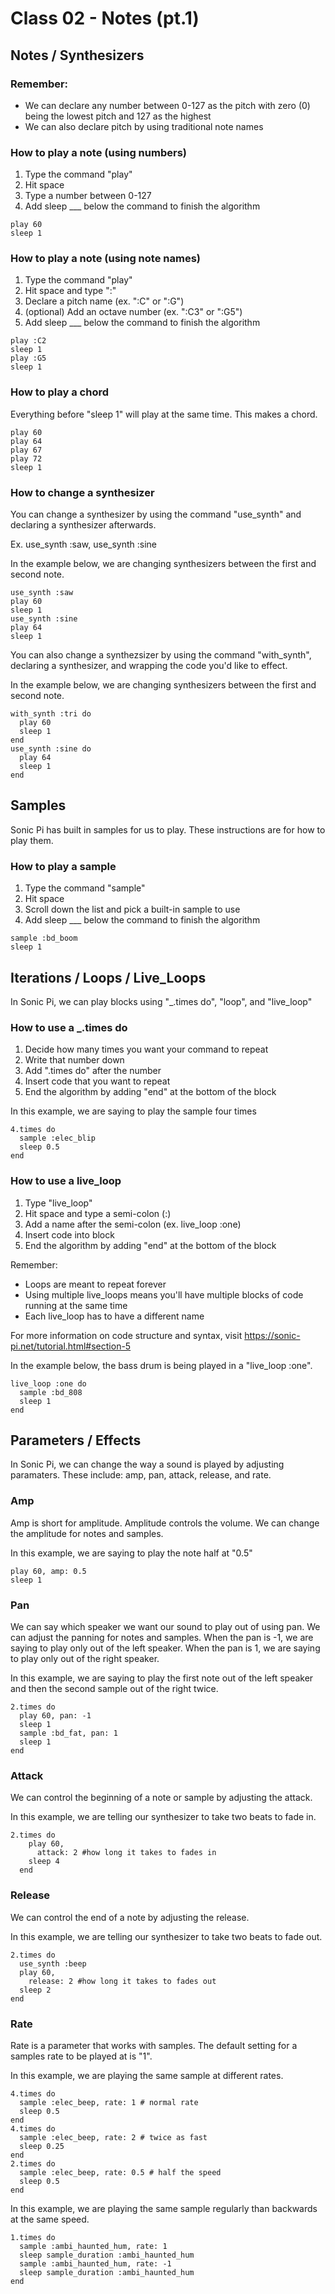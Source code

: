 # Class 02 - Notes (pt.1)

## Notes / Synthesizers
### Remember:
- We can declare any number between 0-127 as the pitch with zero (0) being the lowest pitch and 127 as the highest
- We can also declare pitch by using traditional note names

### How to play a note (using numbers)
1. Type the command "play"
2. Hit space
3. Type a number between 0-127
4. Add sleep ___ below the command to finish the algorithm
```
play 60 
sleep 1 
```
### How to play a note (using note names)
1. Type the command "play"
2. Hit space and type ":"
3. Declare a pitch name (ex. ":C" or ":G")
4. (optional) Add an octave number (ex. ":C3" or ":G5")
5. Add sleep ___ below the command to finish the algorithm
```
play :C2 
sleep 1 
play :G5
sleep 1
```

### How to play a chord
Everything before "sleep 1" will play at the same time. This makes a chord.
```
play 60 
play 64
play 67
play 72
sleep 1
```

### How to change a synthesizer
You can change a synthesizer by using the command "use_synth" and declaring a synthesizer afterwards.

Ex. use_synth :saw, use_synth :sine

In the example below, we are changing synthesizers between the first and second note.
```
use_synth :saw
play 60 
sleep 1
use_synth :sine
play 64
sleep 1
```

You can also change a synthezsizer by using the command "with_synth", declaring a synthesizer, and wrapping the code you'd like to effect.</br>

In the example below, we are changing synthesizers between the first and second note.
```
with_synth :tri do
  play 60 
  sleep 1
end
use_synth :sine do
  play 64
  sleep 1
end
```

## Samples
Sonic Pi has built in samples for us to play. These instructions are for how to play them.

### How to play a sample
1. Type the command "sample"
2. Hit space
3. Scroll down the list and pick a built-in sample to use
4. Add sleep ___ below the command to finish the algorithm
```
sample :bd_boom
sleep 1 
```
## Iterations / Loops / Live_Loops

In Sonic Pi, we can play blocks using "_.times do", "loop", and "live_loop"

### How to use a _.times do
1. Decide how many times you want your command to repeat
2. Write that number down
3. Add ".times do" after the number
4. Insert code that you want to repeat
5. End the algorithm by adding "end" at the bottom of the block

In this example, we are saying to play the sample four times
```
4.times do
  sample :elec_blip
  sleep 0.5
end
```

### How to use a live_loop
1. Type "live_loop"
2. Hit space and type a semi-colon (:)
3. Add a name after the semi-colon (ex. live_loop :one)
3. Insert code into block
5. End the algorithm by adding "end" at the bottom of the block

Remember:
- Loops are meant to repeat forever
- Using multiple live_loops means you'll have multiple blocks of code running at the same time
- Each live_loop has to have a different name

For more information on code structure and syntax, visit <a href="https://sonic-pi.net/tutorial.html#section-5" target="_blank">https://sonic-pi.net/tutorial.html#section-5</a>

In the example below, the bass drum is being played in a "live_loop :one".
```
live_loop :one do
  sample :bd_808
  sleep 1
end
```
## Parameters / Effects
In Sonic Pi, we can change the way a sound is played by adjusting paramaters. These include: amp, pan, attack, release, and rate.

### Amp
Amp is short for amplitude. Amplitude controls the volume. We can change the amplitude for notes and samples.

In this example, we are saying to play the note half at "0.5"
```
play 60, amp: 0.5
sleep 1
```

### Pan
We can say which speaker we want our sound to play out of using pan. We can adjust the panning for notes and samples. When the pan is -1, we are saying to play only out of the left speaker. When the pan is 1, we are saying to play only out of the right speaker. 

In this example, we are saying to play the first note out of the left speaker and then the second sample out of the right twice.
```
2.times do
  play 60, pan: -1
  sleep 1
  sample :bd_fat, pan: 1
  sleep 1
end
```
### Attack
We can control the beginning of a note or sample by adjusting the attack. 

In this example, we are telling our synthesizer to take two beats to fade in.
```
2.times do
    play 60,
      attack: 2 #how long it takes to fades in
    sleep 4
  end
  ```
  
### Release
We can control the end of a note by adjusting the release. 

In this example, we are telling our synthesizer to take two beats to fade out.
```
2.times do
  use_synth :beep
  play 60,
    release: 2 #how long it takes to fades out
  sleep 2
end
  ```
  
### Rate
Rate is a parameter that works with samples.
The default setting for a samples rate to be played at is "1".

In this example, we are playing the same sample at different rates.
```
4.times do
  sample :elec_beep, rate: 1 # normal rate
  sleep 0.5
end
4.times do
  sample :elec_beep, rate: 2 # twice as fast
  sleep 0.25
end
2.times do
  sample :elec_beep, rate: 0.5 # half the speed
  sleep 0.5
end
```
In this example, we are playing the same sample regularly than backwards at the same speed.
```
1.times do
  sample :ambi_haunted_hum, rate: 1
  sleep sample_duration :ambi_haunted_hum
  sample :ambi_haunted_hum, rate: -1
  sleep sample_duration :ambi_haunted_hum
end
```
